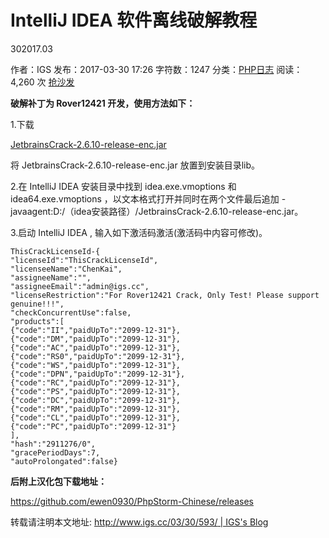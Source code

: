 # IntelliJ IDEA 软件离线破解教程

302017.03

作者：IGS   发布：2017-03-30 17:26   字符数：1247   分类：[PHP日志](http://www.igs.cc/category/learning-log/php-learning-log/)   阅读： 4,260 次   [抢沙发](http://www.igs.cc/03/30/593/#respond)  

**破解补丁为 Rover12421 开发，使用方法如下：**

1.下载

[JetbrainsCrack-2.6.10-release-enc.jar](image-201801021941/JetbrainsCrack-2.6.10-release-enc.jar)

将 JetbrainsCrack-2.6.10-release-enc.jar 放置到安装目录lib。

2.在 IntelliJ IDEA 安装目录中找到 idea.exe.vmoptions 和 idea64.exe.vmoptions ，以文本格式打开并同时在两个文件最后追加 -javaagent:D:/（idea安装路径）/JetbrainsCrack-2.6.10-release-enc.jar。

3.启动 IntelliJ IDEA , 输入如下激活码激活(激活码中内容可修改)。

```
ThisCrackLicenseId-{
"licenseId":"ThisCrackLicenseId",
"licenseeName":"ChenKai",
"assigneeName":"",
"assigneeEmail":"admin@igs.cc",
"licenseRestriction":"For Rover12421 Crack, Only Test! Please support genuine!!!",
"checkConcurrentUse":false,
"products":[
{"code":"II","paidUpTo":"2099-12-31"},
{"code":"DM","paidUpTo":"2099-12-31"},
{"code":"AC","paidUpTo":"2099-12-31"},
{"code":"RS0","paidUpTo":"2099-12-31"},
{"code":"WS","paidUpTo":"2099-12-31"},
{"code":"DPN","paidUpTo":"2099-12-31"},
{"code":"RC","paidUpTo":"2099-12-31"},
{"code":"PS","paidUpTo":"2099-12-31"},
{"code":"DC","paidUpTo":"2099-12-31"},
{"code":"RM","paidUpTo":"2099-12-31"},
{"code":"CL","paidUpTo":"2099-12-31"},
{"code":"PC","paidUpTo":"2099-12-31"}
],
"hash":"2911276/0",
"gracePeriodDays":7,
"autoProlongated":false}
```

**后附上汉化包下载地址：**

https://github.com/ewen0930/PhpStorm-Chinese/releases

转载请注明本文地址: [http://www.igs.cc/03/30/593/ | IGS's Blog](http://www.igs.cc/03/30/593/)